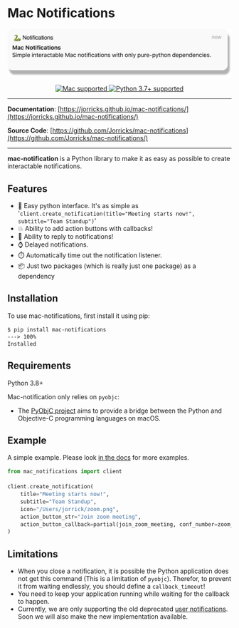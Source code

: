 # Mac Notifications
<p align="center">
  <a href="https://jorricks.github.io/mac-notifications"><img src="mac-notifications.png" alt="mac-notifications" width="800px"></a>
</p>
<p align="center">
<a href="https://www.apple.com/mac/" target="_blank">
    <img src="https://img.shields.io/badge/Platform-mac-blue" alt="Mac supported">
</a>
<a href="https://python.org" target="_blank">
    <img src="https://img.shields.io/badge/Python-3.7%2B-blue" alt="Python 3.7+ supported">
</a>
</p>

---

**Documentation**: [https://jorricks.github.io/mac-notifications/](https://jorricks.github.io/mac-notifications/)

**Source Code**: [https://github.com/Jorricks/mac-notifications](https://github.com/Jorricks/mac-notifications/)

---

**mac-notification** is a Python library to make it as easy as possible to create interactable notifications.

## Features
- 🚀 Easy python interface. It's as simple as '`client.create_notification(title="Meeting starts now!", subtitle="Team Standup")`'
- 💥 Ability to add action buttons with callbacks!
- 📝 Ability to reply to notifications!
- ⌚ Delayed notifications.
- ⏱️ Automatically time out the notification listener.
- 📦 Just two packages (which is really just one package) as a dependency


## Installation
To use mac-notifications, first install it using pip:

<!-- termynal -->
```
$ pip install mac-notifications
---> 100%
Installed
```


## Requirements
Python 3.8+

Mac-notification only relies on `pyobjc`:
- The [PyObjC project](https://pyobjc.readthedocs.io/) aims to provide a bridge between the Python and Objective-C programming languages on macOS.

## Example
A simple example. Please look [in the docs](https://jorricks.github.io/mac-notifications/) for more examples.

```python
from mac_notifications import client

client.create_notification(
    title="Meeting starts now!",
    subtitle="Team Standup",
    icon="/Users/jorrick/zoom.png",
    action_button_str="Join zoom meeting",
    action_button_callback=partial(join_zoom_meeting, conf_number=zoom_conf_number)
)
```


## Limitations
- When you close a notification, it is possible the Python application does not get this command (This is a limitation of `pyobjc`). Therefor, to prevent it from waiting endlessly, you should define a `callback_timeout`!
- You need to keep your application running while waiting for the callback to happen.
- Currently, we are only supporting the old deprecated [user notifications](https://developer.apple.com/documentation/foundation/nsusernotification). Soon we will also make the new implementation available.
